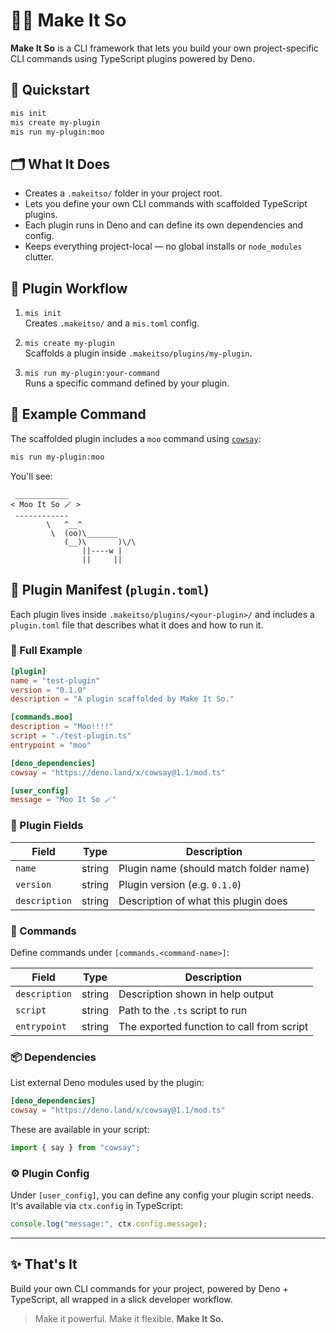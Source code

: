 # 🧙‍♂️ Make It So

**Make It So** is a CLI framework that lets you build your own project-specific CLI commands using TypeScript plugins powered by Deno.

## 🚀 Quickstart

```sh
mis init
mis create my-plugin
mis run my-plugin:moo
```

## 🗂 What It Does

- Creates a `.makeitso/` folder in your project root.
- Lets you define your own CLI commands with scaffolded TypeScript plugins.
- Each plugin runs in Deno and can define its own dependencies and config.
- Keeps everything project-local — no global installs or `node_modules` clutter.

## 🧱 Plugin Workflow

1. `mis init`  
   Creates `.makeitso/` and a `mis.toml` config.

2. `mis create my-plugin`  
   Scaffolds a plugin inside `.makeitso/plugins/my-plugin`.

3. `mis run my-plugin:your-command`  
   Runs a specific command defined by your plugin.

## 🐄 Example Command

The scaffolded plugin includes a `moo` command using [`cowsay`](https://deno.land/x/cowsay):

```sh
mis run my-plugin:moo
```

You'll see:

```
 ____________
< Moo It So 🪄 >
 ------------
        \   ^__^
         \  (oo)\_______
            (__)\       )\/\
                ||----w |
                ||     ||
```

## 📄 Plugin Manifest (`plugin.toml`)

Each plugin lives inside `.makeitso/plugins/<your-plugin>/` and includes a `plugin.toml` file that describes what it does and how to run it.

### 🔧 Full Example

```toml
[plugin]
name = "test-plugin"
version = "0.1.0"
description = "A plugin scaffolded by Make It So."

[commands.moo]
description = "Moo!!!!"
script = "./test-plugin.ts"
entrypoint = "moo"

[deno_dependencies]
cowsay = "https://deno.land/x/cowsay@1.1/mod.ts"

[user_config]
message = "Moo It So 🪄"
```

### 🧩 Plugin Fields

| Field          | Type   | Description                                |
|----------------|--------|--------------------------------------------|
| `name`         | string | Plugin name (should match folder name)     |
| `version`      | string | Plugin version (e.g. `0.1.0`)              |
| `description`  | string | Description of what this plugin does       |

### 🚀 Commands

Define commands under `[commands.<command-name>]`:

| Field         | Type   | Description                                |
|---------------|--------|--------------------------------------------|
| `description` | string | Description shown in help output           |
| `script`      | string | Path to the `.ts` script to run            |
| `entrypoint`  | string | The exported function to call from script  |

### 📦 Dependencies

List external Deno modules used by the plugin:

```toml
[deno_dependencies]
cowsay = "https://deno.land/x/cowsay@1.1/mod.ts"
```

These are available in your script:

```ts
import { say } from "cowsay";
```

### ⚙️ Plugin Config

Under `[user_config]`, you can define any config your plugin script needs. It's available via `ctx.config` in TypeScript:

```ts
console.log("message:", ctx.config.message);
```

---

## ✨ That's It

Build your own CLI commands for your project, powered by Deno + TypeScript, all wrapped in a slick developer workflow.

> Make it powerful. Make it flexible. **Make It So.**

